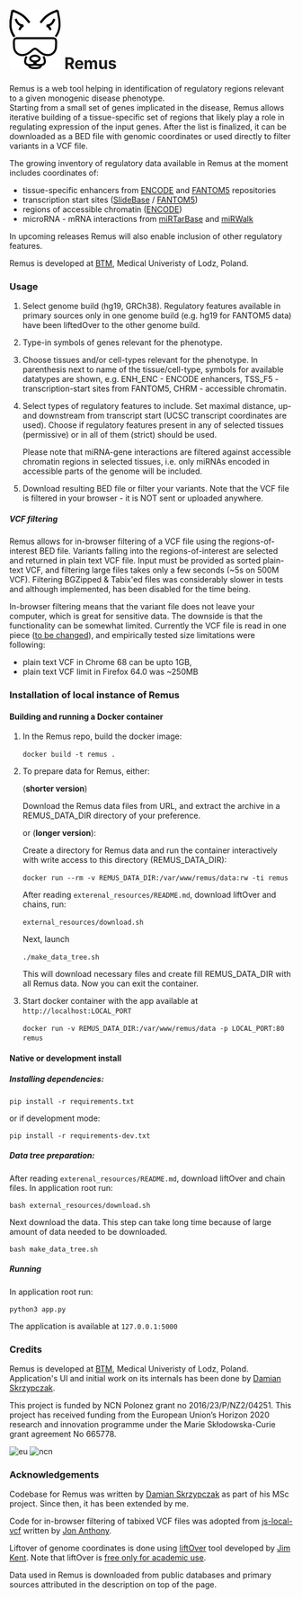 
# ![RemusLogo](remus/static/img/remus_logo_mini.png) Remus  

Remus is a web tool helping in identification of regulatory regions relevant to a given monogenic disease phenotype.  
Starting from a small set of genes implicated in the disease, Remus allows iterative building of a tissue-specific set of regions that likely play
a role in regulating expression of the input genes. 
After the list is finalized, it can be downloaded as a BED file with genomic coordinates or used directly to filter variants in a VCF file.

The growing inventory of regulatory data available in Remus at the moment includes coordinates of:

 - tissue-specific enhancers from [ENCODE](https://www.encodeproject.org) and [FANTOM5](http://fantom.gsc.riken.jp/5) repositories
 - transcription start sites ([SlideBase](http://slidebase.binf.ku.dk) / [FANTOM5](http://fantom.gsc.riken.jp/5)) 
 - regions of accessible chromatin ([ENCODE](https://www.encodeproject.org))
 - microRNA - mRNA interactions from [miRTarBase](http://mirtarbase.mbc.nctu.edu.tw/) and [miRWalk](http://mirwalk.umm.uni-heidelberg.de)
  
In upcoming releases Remus will also enable inclusion of other regulatory features.

Remus is developed at [BTM](https://biostat.umed.pl), Medical Univeristy of Lodz, Poland. 

### Usage

1. Select genome build (hg19, GRCh38). 
   Regulatory features available in primary sources only in one genome build (e.g. hg19 for FANTOM5 data) have been liftedOver to the other genome build.
   
2. Type-in symbols of genes relevant for the phenotype.

3. Choose tissues and/or cell-types relevant for the phenotype. 
   In parenthesis next to name of the tissue/cell-type, symbols for available datatypes are shown, e.g. 
   ENH_ENC - ENCODE enhancers, TSS_F5 - transcription-start sites from FANTOM5, CHRM - accessible chromatin.

4. Select types of regulatory features to include. 
   Set maximal distance, up- and downstream from transcript start (UCSC transcript coordinates are used).
   Choose if regulatory features present in any of selected tissues (permissive) or in all of them (strict) should be used.

   Please note that miRNA-gene interactions are filtered against accessible chromatin regions in selected tissues, i.e.
   only miRNAs encoded in accessible parts of the genome will be included. 

5. Download resulting BED file or filter your variants.
   Note that the VCF file is filtered in your browser - it is NOT sent or uploaded anywhere.

##### VCF filtering

Remus allows for in-browser filtering of a VCF file using the regions-of-interest BED file.
Variants falling into the regions-of-interest are selected and returned in plain text VCF file.
Input must be provided as sorted plain-text VCF, and filtering large files takes only a few seconds (~5s on 500M VCF).
Filtering BGZipped & Tabix'ed files was considerably slower in tests and although implemented, has been disabled for the time being.

In-browser filtering means that the variant file does not leave your computer, which is great for sensitive data.
The downside is that the functionality can be somewhat limited.
Currently the VCF file is read in one piece ([to be changed](https://github.com/seru71/Remus/issues/15)), and empirically tested size limitations were following:

 - plain text VCF in Chrome 68 can be upto 1GB,
 - plain text VCF limit in Firefox 64.0 was ~250MB


### Installation of local instance of Remus

#### Building and running a Docker container

1. In the Remus repo, build the docker image:

    `docker build -t remus .`
    
2. To prepare data for Remus, either: 
    
    (__shorter version__)
    
    Download the Remus data files from URL, and extract the archive in a REMUS_DATA_DIR directory of your preference.

    or (__longer version__):

    Create a directory for Remus data and run the container interactively with write access to this directory (REMUS_DATA_DIR):
      
    `docker run --rm -v REMUS_DATA_DIR:/var/www/remus/data:rw -ti remus`

    After reading `exterenal_resources/README.md`, download liftOver and chains, run:
      
    `external_resources/download.sh`

    Next, launch
      
    `./make_data_tree.sh`
      
    This will download necessary files and create fill REMUS_DATA_DIR with all Remus data.
    Now you can exit the container.

3. Start docker container with the app available at `http://localhost:LOCAL_PORT` 

    ```docker run -v REMUS_DATA_DIR:/var/www/remus/data -p LOCAL_PORT:80 remus```
        

#### Native or development install

##### Installing dependencies:

    pip install -r requirements.txt

or if development mode:  
    
    pip install -r requirements-dev.txt

##### Data tree preparation:

After reading `exterenal_resources/README.md`, download liftOver and chain files.
In application root run:

    bash external_resources/download.sh
      
Next download the data. This step can take long time because of large amount of data needed to be downloaded.

    bash make_data_tree.sh

##### Running

In application root run:

    python3 app.py
    
The application is available at `127.0.0.1:5000`



### Credits

Remus is developed at [BTM](https://biostat.umed.pl), Medical Univeristy of Lodz, Poland. Application's UI and initial work on its internals has been done by [Damian Skrzypczak](https://github.com/DamianSkrzypczak).

This project is funded by NCN Polonez grant no 2016/23/P/NZ2/04251. This project has received funding from the European Union’s Horizon 2020 research and innovation programme under the Marie Skłodowska-Curie grant agreement No 665778.

![eu](https://seru71.github.io/polonez-project/img/eu_logo.jpg)
![ncn](https://seru71.github.io/polonez-project/img/ncn_logo.png)

    
    
### Acknowledgements

Codebase for Remus was written by [Damian Skrzypczak](https://github.com/DamianSkrzypczak) as part of his MSc project. 
Since then, it has been extended by me.

Code for in-browser filtering of tabixed VCF files was adopted from [js-local-vcf](https://github.com/jsa-aerial/js-local-vcf) written by [Jon Anthony](https://github.com/jsa-aerial).

Liftover of genome coordinates is done using [liftOver](http://hgdownload.cse.ucsc.edu/admin/exe/linux.x86_64/) tool developed by [Jim Kent](http://www.kentinformatics.com/about-us.html). 
Note that liftOver is [free only for academic use](external_resources/REAMDE.md).
 
Data used in Remus is downloaded from public databases and primary sources attributed in the description on top of the page.
